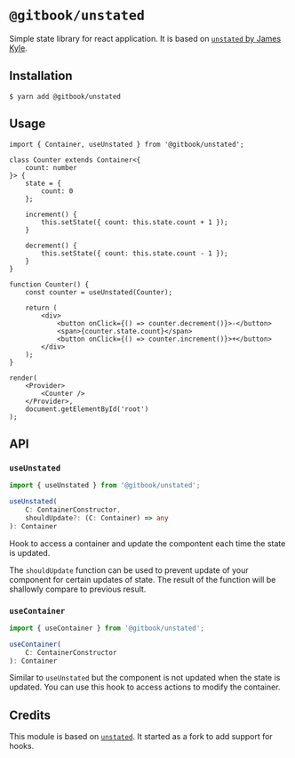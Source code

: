 # `@gitbook/unstated`

Simple state library for react application. It is based on [`unstated` by James Kyle](https://github.com/jamiebuilds/unstated).

## Installation

```
$ yarn add @gitbook/unstated
```

## Usage

```tsx
import { Container, useUnstated } from '@gitbook/unstated';

class Counter extends Container<{
    count: number
}> {
    state = {
        count: 0
    };

    increment() {
        this.setState({ count: this.state.count + 1 });
    }

    decrement() {
        this.setState({ count: this.state.count - 1 });
    }
}

function Counter() {
    const counter = useUnstated(Counter);

    return (
        <div>
            <button onClick={() => counter.decrement()}>-</button>
            <span>{counter.state.count}</span>
            <button onClick={() => counter.increment()}>+</button>
        </div>
    );
}

render(
    <Provider>
        <Counter />
    </Provider>,
    document.getElementById('root')
);
```

## API

### `useUnstated`

```ts
import { useUnstated } from '@gitbook/unstated';

useUnstated(
    C: ContainerConstructor,
    shouldUpdate?: (C: Container) => any
): Container
```

Hook to access a container and update the compontent each time the state is updated.

The `shouldUpdate` function can be used to prevent update of your component for certain updates of state. The result of the function will be shallowly compare to previous result.

### `useContainer`

```ts
import { useContainer } from '@gitbook/unstated';

useContainer(
    C: ContainerConstructor
): Container
```

Similar to `useUnstated` but the component is not updated when the state is updated. You can use this hook to access actions to modify the container.


## Credits

This module is based on [`unstated`](https://github.com/jamiebuilds/unstated). It started as a fork to add support for hooks.